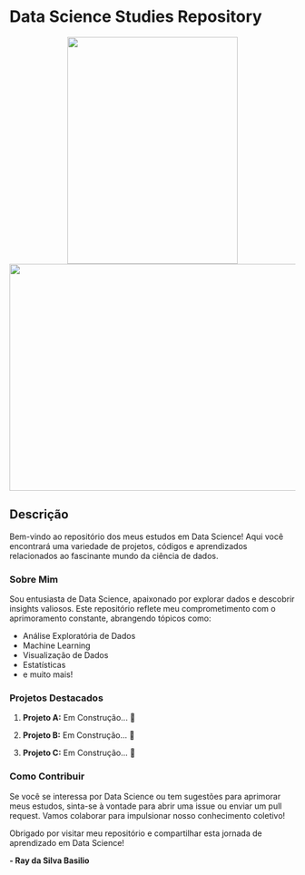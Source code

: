 # Data Science Studies Repository

<p align="center">
  <img src="https://github.com/RayBasilio123/Data-Scientist-2023/assets/58826286/6c8e976e-a86d-480a-8bde-0574dca2e06b" width="300" height="400" >
  <img src="https://github.com/RayBasilio123/Data-Scientist-2023/assets/58826286/26554054-5983-4e06-9a67-0a1d82795bb0" width="800" height="400">
</p>

## Descrição

Bem-vindo ao repositório dos meus estudos em Data Science! Aqui você encontrará uma variedade de projetos, códigos e aprendizados relacionados ao fascinante mundo da ciência de dados.

### Sobre Mim

Sou entusiasta de Data Science, apaixonado por explorar dados e descobrir insights valiosos. Este repositório reflete meu comprometimento com o aprimoramento constante, abrangendo tópicos como:

- Análise Exploratória de Dados
- Machine Learning
- Visualização de Dados
- Estatísticas
- e muito mais!

### Projetos Destacados

1. **Projeto A:**
   Em Construção... 🚧


2. **Projeto B:**
   Em Construção... 🚧

  

3. **Projeto C:**
   Em Construção... 🚧


### Como Contribuir

Se você se interessa por Data Science ou tem sugestões para aprimorar meus estudos, sinta-se à vontade para abrir uma issue ou enviar um pull request. Vamos colaborar para impulsionar nosso conhecimento coletivo!

Obrigado por visitar meu repositório e compartilhar esta jornada de aprendizado em Data Science!

**- Ray da Silva Basilio** 
